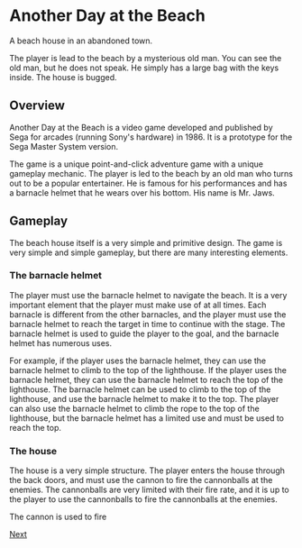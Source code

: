 # Another Day at the Beach

A beach house in an abandoned town.

The player is lead to the beach by a mysterious old man. You can see the old man, but he does not speak. He simply has a large bag with the keys inside. The house is bugged.

## Overview

Another Day at the Beach is a video game developed and published by Sega for arcades (running Sony's hardware) in 1986. It is a prototype for the Sega Master System version.

The game is a unique point-and-click adventure game with a unique gameplay mechanic. The player is led to the beach by an old man who turns out to be a popular entertainer. He is famous for his performances and has a barnacle helmet that he wears over his bottom. His name is Mr. Jaws.

## Gameplay

The beach house itself is a very simple and primitive design. The game is very simple and simple gameplay, but there are many interesting elements.

### The barnacle helmet

The player must use the barnacle helmet to navigate the beach. It is a very important element that the player must make use of at all times. Each barnacle is different from the other barnacles, and the player must use the barnacle helmet to reach the target in time to continue with the stage. The barnacle helmet is used to guide the player to the goal, and the barnacle helmet has numerous uses.

For example, if the player uses the barnacle helmet, they can use the barnacle helmet to climb to the top of the lighthouse. If the player uses the barnacle helmet, they can use the barnacle helmet to reach the top of the lighthouse. The barnacle helmet can be used to climb to the top of the lighthouse, and use the barnacle helmet to make it to the top. The player can also use the barnacle helmet to climb the rope to the top of the lighthouse, but the barnacle helmet has a limited use and must be used to reach the top.

### The house

The house is a very simple structure. The player enters the house through the back doors, and must use the cannon to fire the cannonballs at the enemies. The cannonballs are very limited with their fire rate, and it is up to the player to use the cannonballs to fire the cannonballs at the enemies.

The cannon is used to fire

[Next](375.md)